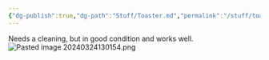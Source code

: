 ```yaml
---
{"dg-publish":true,"dg-path":"Stuff/Toaster.md","permalink":"/stuff/toaster/"}
---
```


Needs a cleaning, but in good condition and works well. 
![Pasted image 20240324130154.png](/img/user/Attachments/Pasted%20image%2020240324130154.png)